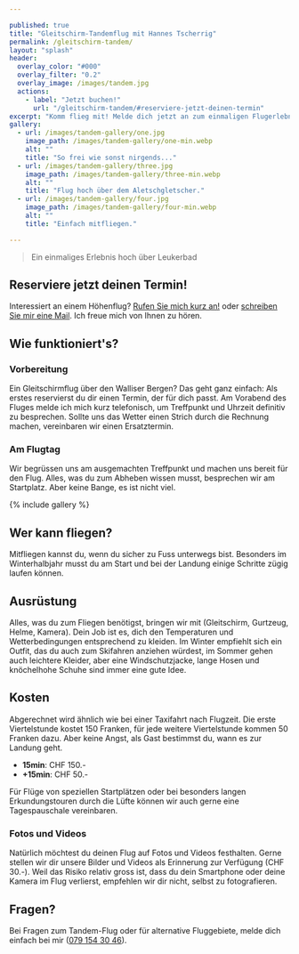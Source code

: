 ```yaml
---

published: true
title: "Gleitschirm-Tandemflug mit Hannes Tscherrig"
permalink: /gleitschirm-tandem/
layout: "splash"
header:
  overlay_color: "#000"
  overlay_filter: "0.2"
  overlay_image: /images/tandem.jpg
  actions:
    - label: "Jetzt buchen!"
      url: "/gleitschirm-tandem/#reserviere-jetzt-deinen-termin"
excerpt: "Komm flieg mit! Melde dich jetzt an zum einmaligen Flugerlebnis in der Region Leuk-Leukerbad."
gallery:
  - url: /images/tandem-gallery/one.jpg
    image_path: /images/tandem-gallery/one-min.webp
    alt: ""
    title: "So frei wie sonst nirgends..."
  - url: /images/tandem-gallery/three.jpg
    image_path: /images/tandem-gallery/three-min.webp
    alt: ""
    title: "Flug hoch über dem Aletschgletscher."
  - url: /images/tandem-gallery/four.jpg
    image_path: /images/tandem-gallery/four-min.webp
    alt: ""
    title: "Einfach mitfliegen."

---
```


<!--add image gallery-->

> Ein einmaliges Erlebnis hoch über Leukerbad

## Reserviere jetzt deinen Termin!

<!-- Google Calendar Appointment Scheduling begin -->
<!--
<iframe id="kalender" src="https://calendar.google.com/calendar/appointments/schedules/AcZssZ1o-XuiEtIQImbOzwiTFtHaoZav03DVXH9Tt9h9ZTWhAFfVeGfYroIB7ngQvtlG5Wv-_Ddkcu3d?gv=true" style="border: 0" width="100%" height="600px"  frameborder="0"></iframe>
-->
<!-- end Google Calendar Appointment Scheduling -->

Interessiert an einem Höhenflug? <a href="tel:0791543046">Rufen Sie mich kurz an!</a> oder <a href="mailto:tschannes@gmail.com?subject=Anfrage Höhenflug Leukerbad">schreiben Sie mir eine Mail</a>. Ich freue mich von Ihnen zu hören.


## Wie funktioniert's?

### Vorbereitung

Ein Gleitschirmflug über den Walliser Bergen? Das geht ganz einfach: Als erstes reservierst du dir einen Termin, der für dich passt. Am Vorabend des Fluges melde ich mich kurz telefonisch, um Treffpunkt und Uhrzeit definitiv zu besprechen. Sollte uns das Wetter einen Strich durch die Rechnung machen, vereinbaren wir einen Ersatztermin.

### Am Flugtag

Wir begrüssen uns am ausgemachten Treffpunkt und machen uns bereit für den Flug. Alles, was du zum Abheben wissen musst, besprechen wir am Startplatz. Aber keine Bange, es ist nicht viel.

{% include gallery %}



## Wer kann fliegen?

Mitfliegen kannst du, wenn du sicher zu Fuss unterwegs bist. Besonders im Winterhalbjahr musst du am Start und bei der Landung einige Schritte zügig laufen können.

## Ausrüstung

Alles, was du zum Fliegen benötigst, bringen wir mit (Gleitschirm, Gurtzeug, Helme, Kamera). Dein Job ist es, dich den Temperaturen und Wetterbedingungen entsprechend zu kleiden. Im Winter empfiehlt sich ein Outfit, das du auch zum Skifahren anziehen würdest, im Sommer gehen auch leichtere Kleider, aber eine Windschutzjacke, lange Hosen und knöchelhohe Schuhe sind immer eine gute Idee.

## Kosten

Abgerechnet wird ähnlich wie bei einer Taxifahrt nach Flugzeit. Die erste Viertelstunde kostet 150 Franken, für jede weitere Viertelstunde kommen 50 Franken dazu. Aber keine Angst, als Gast bestimmst du, wann es zur Landung geht.

- **15min**: CHF 150.-
- **+15min**: CHF 50.-

Für Flüge von speziellen Startplätzen oder bei besonders langen Erkundungstouren durch die Lüfte können wir auch gerne eine Tagespauschale vereinbaren.

### Fotos und Videos

Natürlich möchtest du deinen Flug auf Fotos und Videos festhalten. Gerne stellen wir dir unsere Bilder und Videos als Erinnerung zur Verfügung (CHF 30.-). Weil das Risiko relativ gross ist, dass du dein Smartphone oder deine Kamera im Flug verlierst, empfehlen wir dir nicht, selbst zu fotografieren.

## Fragen?

Bei Fragen zum Tandem-Flug oder für alternative Fluggebiete, melde dich einfach bei mir (<a href="tel:+410791543046">079 154 30 46</a>).

<!--
<script type="application/javascript">

function resizeIFrameToFitContent( iFrame ) {

    iFrame.height = iFrame.contentWindow.document.body.scrollHeight;
    console.log(iFrame.height);
}

window.addEventListener('DOMContentLoaded', function(e) {
	console.log("DOMContent Loaded.");
    var iFrame = document.getElementById("kalender");
    resizeIFrameToFitContent( iFrame );

} );

</script>
-->
